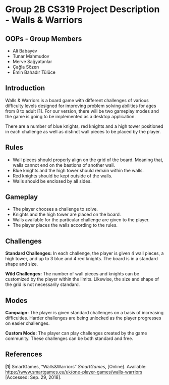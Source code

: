 # Group 2B CS319 Project Description - Walls & Warriors
## OOPs - Group Members
- Ali Babayev
- Tunar Mahmudov
- Merve Sağyatanlar
- Çağla Sözen
- Emin Bahadır Tülüce
## Introduction 
Walls & Warriors is a board game with different challenges of various difficulty levels designed for improving problem solving abilities for ages from 8 to adult [1]. For our version,  there will be two gameplay modes and the game is going to be implemented as a desktop application.

There are a number of blue knights, red knights and a high tower positioned in each challenge as well as distinct wall pieces to be placed by the player.
## Rules
- Wall pieces should properly align on the grid of the board. Meaning that, walls cannot end on the bastions of another wall.
- Blue knights and the high tower should remain within the walls.
- Red knights should be kept outside of the walls.
- Walls should be enclosed by all sides.
## Gameplay
- The player chooses a challenge to solve. 
- Knights and the high tower are placed on the board.
- Walls available for the particular challenge are given to the player. 
- The player places the walls according to the rules.
## Challenges
**Standard Challenges:** In each challenge, the player is given 4 wall pieces, a high tower, and up to 3 blue and 4 red knights. The board is in a standard shape and size. 

**Wild Challenges:** The number of wall pieces and knights can be customized by the player within the limits. Likewise, the size and shape of the grid is not necessarily standard. 
## Modes
**Campaign:** The player is given standard challenges on a basis of increasing difficulties. Harder challenges are being unlocked as the player progresses on easier challenges. 

**Custom Mode:** The player can play challenges created by the game community. These challenges can be both standard and free.
## References
**[1]** SmartGames, “Walls&Warriors” *SmartGames*, [Online]. Available: https://www.smartgames.eu/uk/one-player-games/walls-warriors [Accessed: Sep. 29, 2018].

